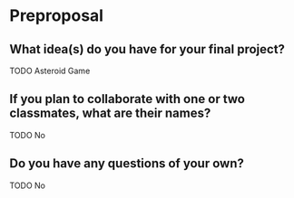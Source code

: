 # Preproposal

## What idea(s) do you have for your final project?

TODO Asteroid Game

## If you plan to collaborate with one or two classmates, what are their names?

TODO No

## Do you have any questions of your own?

TODO No
